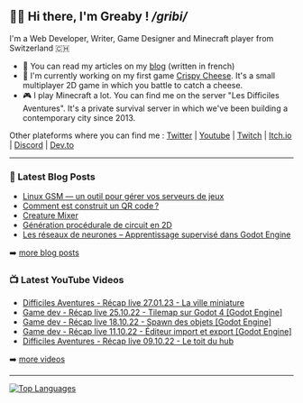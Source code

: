 ## 👋🏻 Hi there, I'm Greaby ! _/gribi/_

I'm a Web Developer, Writer, Game Designer and Minecraft player from Switzerland 🇨🇭

- 📰 You can read my articles on my [blog](https://greaby.co) (written in french)
- 🧀 I'm currently working on my first game [Crispy Cheese](https://greaby.co/crispy-cheese). It's a small multiplayer 2D game in which you battle to catch a cheese.
- 🎮 I play Minecraft a lot. You can find me on the server "Les Difficiles Aventures". It's a private survival server in which we've been building a contemporary city since 2013.

Other plateforms where you can find me : [Twitter](https://twitter.com/greaby_) | [Youtube](https://www.youtube.com/c/greaby) | [Twitch](https://www.twitch.tv/greaby) | [Itch.io](https://greaby.itch.io/) | [Discord](https://discord.com/invite/7Uvszt4) | [Dev.to](https://dev.to/greaby)

---

### 📕 Latest Blog Posts

<!-- BLOG-POST-LIST:START -->
- [Linux GSM — un outil pour gérer vos serveurs de jeux](https://greaby.co/linux-gsm-un-outil-pour-gerer-vos-serveurs-de-jeux/)
- [Comment est construit un QR code ?](https://greaby.co/qr-code/)
- [Creature Mixer](https://greaby.co/creature-mixer/)
- [Génération procédurale de circuit en 2D](https://greaby.co/generation-procedurale-circuit-2d/)
- [Les réseaux de neurones – Apprentissage supervisé dans Godot Engine](https://greaby.co/les-reseaux-de-neurones-apprentissage-supervise-dans-godot-engine/)
<!-- BLOG-POST-LIST:END -->

➡️ [more blog posts](https://greaby.co/)

### 📺 Latest YouTube Videos

<!-- YOUTUBE:START -->
- [Difficiles Aventures - Récap live 27.01.23 - La ville miniature](https://www.youtube.com/watch?v=NRb5GsgmCio)
- [Game dev - Récap live 25.10.22 - Tilemap sur Godot 4 [Godot Engine]](https://www.youtube.com/watch?v=Bvj7eSph-Gw)
- [Game dev - Récap live 18.10.22 - Spawn des objets [Godot Engine]](https://www.youtube.com/watch?v=_4jZaK6-1D0)
- [Game dev - Récap live 11.10.22 - Éditeur import et export [Godot Engine]](https://www.youtube.com/watch?v=CgLRvsJJLHE)
- [Difficiles Aventures - Récap live 09.10.22 - Le toit du hub](https://www.youtube.com/watch?v=QGs6mX9gTdk)
<!-- YOUTUBE:END -->

➡️ [more videos](https://www.youtube.com/c/Greaby)

---

[![Top Languages](https://github-readme-stats.vercel.app/api/top-langs/?username=greaby&langs_count=6&layout=compact)](https://github.com/Greaby)
